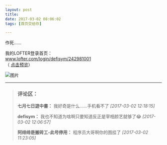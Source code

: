 ```yaml
---
layout: post
title: 
date: 2017-03-02 08:06:02
tags: [首页交给你]

---
```

作死……

我的LOFTER登录首页：  
www.lofter.com/login/defisym/242981001  
（ [点击预览](http://www.lofter.com/login/defisym/242981001?preview)）


![图片](./images/_Lofter6632135391491799308.jpg)


---
> ### 评论区：
>**七月七日遊中書：** 我好奇是什么……手机看不了  *[2017-03-02 12:18:15]*
>
>**defisym：** 我也不知道为啥啊只要知道反正是宰相颜艺就够了😂  *[2017-03-02 12:06:57]*
>
>**阿绯绯是搬砖工-此号停用：** 程序员大哥啊你的图挂了  *[2017-03-02 11:23:05]*
>
>